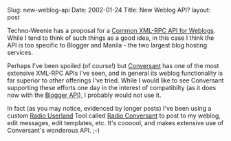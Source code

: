Slug: new-weblog-api
Date: 2002-01-24
Title: New Weblog API?
layout: post

Techno-Weenie has a proposal for a <a href="http://techno-weenie.com/entry.php/view/1">Common XML-RPC API for Weblogs</a>. While I tend to think of such things as a good idea, in this case I think the API is too specific to Blogger and Manila - the two largest blog hosting services.

Perhaps I&#39;ve been spoiled (of course!) but <a href="http://www.free-conversant.com">Conversant</a> has one of the most extensive XML-RPC APIs I&#39;ve seen, and in general its weblog functionality is far superior to other offerings I&#39;ve tried. While I would like to see Conversant supporting these efforts one day in the interest of compatibilty (as it does now with the <a href="http://xmlrpc.free-conversant.com/docs/bloggerAPI">Blogger API</a>), I probably would not use it.

In fact (as you may notice, evidenced by longer posts) I&#39;ve been using a custom <a href="http://radio.userland.com/">Radio Userland</a> Tool called <a href="http://xmlrpc.free-conversant.com/radioconversant/index">Radio Conversant</a> to post to my weblog, edit messages, edit templates, etc. It&#39;s coooool, and makes extensive use of Conversant&#39;s wonderous API. ;-)
